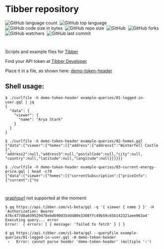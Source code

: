 # Tibber repository

![GitHub language count](https://img.shields.io/github/languages/count/wittrup/tibber)&nbsp;
![GitHub top language](https://img.shields.io/github/languages/top/wittrup/tibber)&nbsp;
![GitHub code size in bytes](https://img.shields.io/github/languages/code-size/wittrup/tibber)&nbsp;
![GitHub repo size](https://img.shields.io/github/repo-size/wittrup/tibber)&nbsp;
![GitHub](https://img.shields.io/github/license/wittrup/tibber)&nbsp;
![GitHub forks](https://img.shields.io/github/forks/wittrup/tibber?style=social)&nbsp;
![GitHub watchers](https://img.shields.io/github/watchers/wittrup/tibber?style=social)&nbsp;
![GitHub last commit](https://img.shields.io/github/last-commit/wittrup/tibber)&nbsp;

` `

Scripts and example files for [Tibber](https://tibber.com/)

Find your API token at [Tibber Developer](https://developer.tibber.com/)

Place it in a file, as shown here: [demo-token-header](https://github.com/wittrup/tibber/blob/main/demo-token-header)

## Shell usage:
```console
$ ./curlfile -h demo-token-header example-queries/01-logged-in-user.gql | jq
{
  "data": {
    "viewer": {
      "name": "Arya Stark"
    }
  }
}

$ ./curlfile -h demo-token-header example-queries/02-homes.gql
{"data":{"viewer":{"homes":[{"address":{"address1":"Winterfell Castle 1",
"address2":null,"address3":null,"postalCode":null,"city":null,
"country":null,"latitude":null,"longitude":null}}]}}}

$ ./curlfile -h demo-token-header example-queries/03-current-energy-price.gql | head -c79
{"data":{"viewer":{"homes":[{"currentSubscription":{"priceInfo":{"current":{"to
```

` `

[graphqurl](https://github.com/hasura/graphqurl) not supported at the moment:
```console
$ gq https://api.tibber.com/v1-beta/gql -q '{ viewer { name } }' -H 'Authorization: Bearer 476c477d8a039529478ebd690d35ddd80e3308ffc49b59c65b142321aee963a4'
Executing query... error
Error:  { errors: [ { message: 'failed to fetch' } ] }

$ gq https://api.tibber.com/v1-beta/gql --queryFile example-queries/01-logged-in-user.gql -H demo-token-header
 ›   Error: cannot parse header 'demo-token-header' (multiple ':')
```

